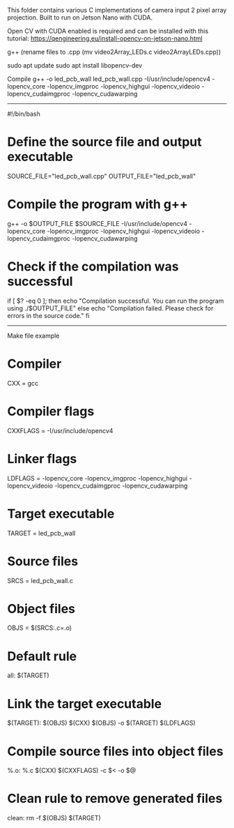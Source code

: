 This folder contains various C implementations of camera input 2 pixel array projection. 
Built to run on Jetson Nano with CUDA.

Open CV with CUDA enabled is required and can be installed with this tutorial: https://qengineering.eu/install-opencv-on-jetson-nano.html

g++ (rename files to .cpp (mv video2Array_LEDs.c video2ArrayLEDs.cpp))

sudo apt update
sudo apt install libopencv-dev

Compile 
g++ -o led_pcb_wall led_pcb_wall.cpp -I/usr/include/opencv4 -lopencv_core -lopencv_imgproc -lopencv_highgui -lopencv_videoio -lopencv_cudaimgproc -lopencv_cudawarping

---

#!/bin/bash

# Define the source file and output executable
SOURCE_FILE="led_pcb_wall.cpp"
OUTPUT_FILE="led_pcb_wall"

# Compile the program with g++
g++ -o $OUTPUT_FILE $SOURCE_FILE -I/usr/include/opencv4 -lopencv_core -lopencv_imgproc -lopencv_highgui -lopencv_videoio -lopencv_cudaimgproc -lopencv_cudawarping

# Check if the compilation was successful
if [ $? -eq 0 ]; then
    echo "Compilation successful. You can run the program using ./$OUTPUT_FILE"
else
    echo "Compilation failed. Please check for errors in the source code."
fi


---

Make file example 

# Compiler
CXX = gcc

# Compiler flags
CXXFLAGS = -I/usr/include/opencv4

# Linker flags
LDFLAGS = -lopencv_core -lopencv_imgproc -lopencv_highgui -lopencv_videoio -lopencv_cudaimgproc -lopencv_cudawarping

# Target executable
TARGET = led_pcb_wall

# Source files
SRCS = led_pcb_wall.c

# Object files
OBJS = $(SRCS:.c=.o)

# Default rule
all: $(TARGET)

# Link the target executable
$(TARGET): $(OBJS)
	$(CXX) $(OBJS) -o $(TARGET) $(LDFLAGS)

# Compile source files into object files
%.o: %.c
	$(CXX) $(CXXFLAGS) -c $< -o $@

# Clean rule to remove generated files
clean:
	rm -f $(OBJS) $(TARGET)
